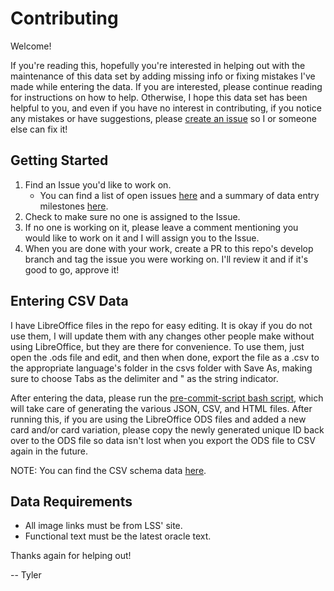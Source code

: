 # Contributing

Welcome!

If you're reading this, hopefully you're interested in helping out with the maintenance of this data set by adding missing info or fixing mistakes I've made while entering the data. If you are interested, please continue reading for instructions on how to help. Otherwise, I hope this data set has been helpful to you, and even if you have no interest in contributing, if you notice any mistakes or have suggestions, please [create an issue](https://github.com/the-fab-cube/flesh-and-blood-cards/issues/new) so I or someone else can fix it!

## Getting Started
1. Find an Issue you'd like to work on.
    * You can find a list of open issues [here](https://github.com/the-fab-cube/flesh-and-blood-cards/issues) and a summary of data entry milestones [here](https://github.com/flesh-cube/flesh-and-blood-cards/milestones).
2. Check to make sure no one is assigned to the Issue.
3. If no one is working on it, please leave a comment mentioning you would like to work on it and I will assign you to the Issue.
4. When you are done with your work, create a PR to this repo's develop branch and tag the issue you were working on. I'll review it and if it's good to go, approve it!


## Entering CSV Data
I have LibreOffice files in the repo for easy editing. It is okay if you do not use them, I will update them with any changes other people make without using LibreOffice, but they are there for convenience. To use them, just open the .ods file and edit, and then when done, export the file as a .csv to the appropriate language's folder in the csvs folder with Save As, making sure to choose Tabs as the delimiter and " as the string indicator.

After entering the data, please run the [pre-commit-script bash script](/helper-scripts/README.md), which will take care of generating the various JSON, CSV, and HTML files. After running this, if you are using the LibreOffice ODS files and added a new card and/or card variation, please copy the newly generated unique ID back over to the ODS file so data isn't lost when you export the ODS file to CSV again in the future.

NOTE: You can find the CSV schema data [here](/documentation/csv-schemas.md).

## Data Requirements
- All image links must be from LSS' site.
- Functional text must be the latest oracle text.

Thanks again for helping out!

-- Tyler
